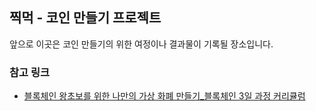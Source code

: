 ## 찍먹 - 코인 만들기 프로젝트

앞으로 이곳은 코인 만들기의 위한 여정이나 결과물이 기록될 장소입니다.

### 참고 링크
- [블록체인 왕초보를 위한 나만의 가상 화폐 만들기_블록체인 3일 과정 커리큘럼](http://exem-academy.com/database-deep-internal-copy-3-copy/)
